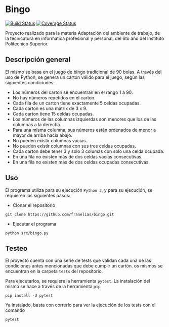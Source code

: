 # Bingo
[![Build Status](https://travis-ci.com/franelias/bingo.svg?branch=master)](https://travis-ci.com/franelias/bingo)
[![Coverage Status](https://coveralls.io/repos/github/franelias/bingo/badge.svg?branch=master)](https://coveralls.io/github/franelias/bingo?branch=master)

Proyecto realizado para la materia Adaptación del ambiente de trabajo, de la tecnicatura en informatica profesional y personal, del 6to año del Instituto Politecnico Superior.

## Descripción general

El mismo se basa en el juego de bingo tradicional de 90 bolas. A través del uso de Python, se genera un cartón válido para el juego, según las siguientes condiciones:
- Los números del carton se encuentran en el rango 1 a 90.
- No hay números repetidos en el carton.
- Cada fila de un carton tiene exactamente 5 celdas ocupadas.
- Cada carton es una matrix de 3 x 9.
- Cada carton tiene 15 celdas ocupadas.
- Los números de las columnas izquierdas son menores que los de las columnas a la derecha.
- Para una misma columna, sus números están ordenados de menor a mayor de arriba hacia abajo.
- No pueden existir columnas vacias.
- No pueden existir columnas con sus tres celdas ocupadas.
- Cada carton debe tener 3 y solo 3 columas con solo una celda ocupada.
- En una fila no existen más de dos celdas vacías consecutivas.
- En una fila no existen más de dos celdas ocupadas consecutivas.

## Uso
El programa utiliza para su ejecución `Python 3`, y para su ejecución, se requieren los siguientes pasos:
- Clonar el repositorio
```
git clone https://github.com/franelias/bingo.git
```
- Ejecutar el programa
```
python src/bingo.py
```

## Testeo
El proyecto cuenta con una serie de tests que validan cada una de las condiciones antes mencionadas que debe cumplir un cartón. os mismos se encuentran en la carpeta `tests` del repositorio.

Para ejecutarlos, se requiere la herramienta `pytest`. La instalación del mismo se hace a través de la herramienta `pip`
```
pip install -U pytest
```
Ya instalado, basta con correrlo para ver la ejecución de los tests con el comando
```
pytest
```
